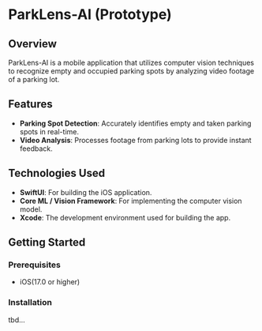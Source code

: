 # ParkLens-AI (Prototype)

## Overview
ParkLens-AI is a mobile application that utilizes computer vision techniques to recognize empty and occupied parking spots by analyzing video footage of a parking lot.

## Features
- **Parking Spot Detection**: Accurately identifies empty and taken parking spots in real-time.
- **Video Analysis**: Processes footage from parking lots to provide instant feedback.

## Technologies Used
- **SwiftUI**: For building the iOS application.
- **Core ML / Vision Framework**: For implementing the computer vision model.
- **Xcode**: The development environment used for building the app.

## Getting Started

### Prerequisites
- iOS(17.0 or higher)

### Installation

tbd...
